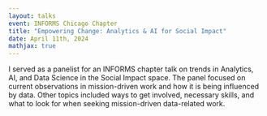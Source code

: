 ```yaml
---
layout: talks
event: INFORMS Chicago Chapter
title: "Empowering Change: Analytics & AI for Social Impact"
date: April 11th, 2024
mathjax: true
---
```


I served as a panelist for an INFORMS chapter talk on trends in Analytics, AI, and Data Science in the Social Impact space. The panel focused on current observations in mission-driven work and how it is being influenced by data. Other topics included ways to get involved, necessary skills, and what to look for when seeking mission-driven data-related work.